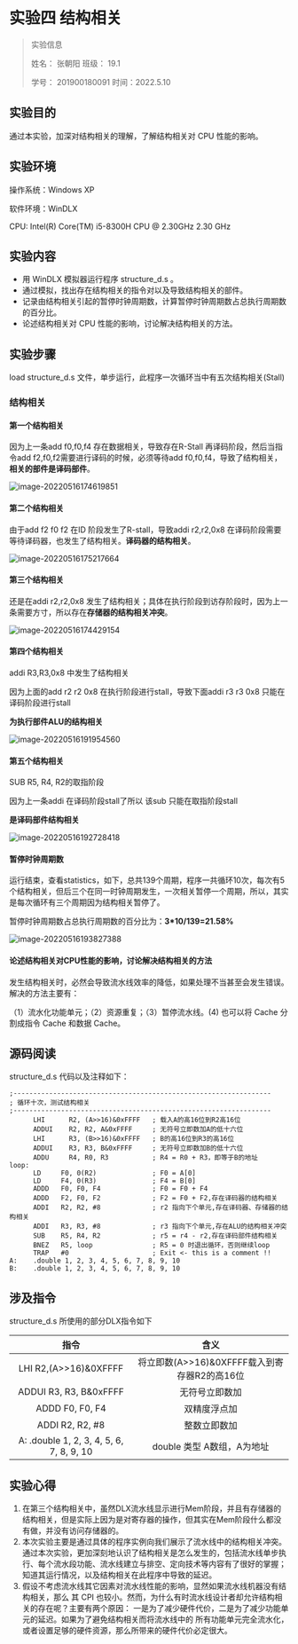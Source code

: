 # 实验四 结构相关

> 实验信息
>
> 姓名： 	张朝阳			班级： 19.1
>
> 学号：	201900180091      时间：2022.5.10
>

## 实验目的

通过本实验，加深对结构相关的理解，了解结构相关对 CPU 性能的影响。

## 实验环境

操作系统：Windows XP

软件环境：WinDLX

CPU: Intel(R) Core(TM) i5-8300H CPU @ 2.30GHz   2.30 GHz

## 实验内容

- 用 WinDLX 模拟器运行程序 structure_d.s 。 
- 通过模拟，找出存在结构相关的指令对以及导致结构相关的部件。 
- 记录由结构相关引起的暂停时钟周期数，计算暂停时钟周期数占总执行周期数的百分比。
- 论述结构相关对 CPU 性能的影响，讨论解决结构相关的方法。

## 实验步骤

load structure_d.s 文件，单步运行，此程序一次循环当中有五次结构相关(Stall)

### 结构相关

#### 第一个结构相关

因为上一条add f0,f0,f4 存在数据相关，导致存在R-Stall 再译码阶段，然后当指令add f2,f0,f2需要进行译码的时候，必须等待add f0,f0,f4，导致了结构相关，**相关的部件是译码部件**。

![image-20220516174619851](https://vvtorres.oss-cn-beijing.aliyuncs.com/image-20220516174619851.png)

#### 第二个结构相关

由于add f2 f0 f2 在ID 阶段发生了R-stall，导致addi r2,r2,0x8 在译码阶段需要等待译码器，也发生了结构相关。**译码器的结构相关**。

![image-20220516175217664](https://vvtorres.oss-cn-beijing.aliyuncs.com/image-20220516175217664.png)

#### 第三个结构相关

还是在addi r2,r2,0x8 发生了结构相关；具体在执行阶段到访存阶段时，因为上一条需要方寸，所以存在**存储器的结构相关冲突**。

![image-20220516174429154](https://vvtorres.oss-cn-beijing.aliyuncs.com/image-20220516174429154.png)

#### 第四个结构相关

addi R3,R3,0x8 中发生了结构相关

因为上面的add r2 r2 0x8 在执行阶段进行stall，导致下面addi r3 r3 0x8 只能在译码阶段进行stall

**为执行部件ALU的结构相关**

![image-20220516191954560](https://vvtorres.oss-cn-beijing.aliyuncs.com/image-20220516191954560.png)

#### 第五个结构相关

SUB R5, R4, R2的取指阶段

因为上一条addi 在译码阶段stall了所以 该sub 只能在取指阶段stall

**是译码部件结构相关**

![image-20220516192728418](https://vvtorres.oss-cn-beijing.aliyuncs.com/image-20220516192728418.png)



#### 暂停时钟周期数

运行结束，查看statistics，如下，总共139个周期，程序一共循环10次，每次有5个结构相关，但后三个在同一时钟周期发生，一次相关暂停一个周期，所以，其实是每次循环有三个周期因为结构相关暂停了。

暂停时钟周期数占总执行周期数的百分比为：**3*10/139=21.58%**

![image-20220516193827388](https://vvtorres.oss-cn-beijing.aliyuncs.com/image-20220516193827388.png)



#### 论述结构相关对CPU性能的影响，讨论解决结构相关的方法

发生结构相关时，必然会导致流水线效率的降低，如果处理不当甚至会发生错误。解决的方法主要有：

（1）流水化功能单元；（2）资源重复；（3）暂停流水线。(4) 也可以将 Cache 分割成指令 Cache 和数据 Cache。

## 源码阅读

 structure_d.s 代码以及注释如下：

```assembly
;-----------------------------------------------------------------
; 循环十次，测试结构相关
;-----------------------------------------------------------------
      LHI      R2, (A>>16)&0xFFFF   ; 载入A的高16位到R2高16位
      ADDUI    R2, R2, A&0xFFFF     ; 无符号立即数加A的低十六位
      LHI      R3, (B>>16)&0xFFFF   ; B的高16位到R3的高16位
      ADDUI    R3, R3, B&0xFFFF     ; 无符号立即数加B的低十六位
      ADDU     R4, R0, R3           ; R4 = R0 + R3，即等于B的地址
loop:  
      LD     F0, 0(R2)              ; F0 = A[0]
      LD     F4, 0(R3)              ; F4 = B[0]
      ADDD   F0, F0, F4             ; F0 = F0 + F4
      ADDD   F2, F0, F2             ; F2 = F0 + F2,存在译码器的结构相关
      ADDI   R2, R2, #8             ; r2 指向下个单元,存在译码器、存储器的结构相关
      ADDI   R3, R3, #8             ; r3 指向下个单元,存在ALU的结构相关冲突
      SUB    R5, R4, R2             ; r5 = r4 - r2,存在译码部件结构相关
      BNEZ   R5, loop               ; R5 = 0 时退出循环，否则继续loop
      TRAP   #0                     ; Exit <- this is a comment !! 
A:    .double 1, 2, 3, 4, 5, 6, 7, 8, 9, 10  
B:    .double 1, 2, 3, 4, 5, 6, 7, 8, 9, 10  

```



## 涉及指令

 structure_d.s 所使用的部分DLX指令如下

|                   指令                   |                     含义                     |
| :--------------------------------------: | :------------------------------------------: |
|          LHI R2,(A>>16)&0XFFFF           | 将立即数(A>>16)&0XFFFF载入到寄存器R2的高16位 |
|          ADDUI R3, R3, B&0xFFFF          |                无符号立即数加                |
|             ADDD F0, F0, F4              |                 双精度浮点加                 |
|             ADDI R2, R2, #8              |                 整数立即数加                 |
| A: .double 1, 2, 3, 4, 5, 6, 7, 8, 9, 10 |          double 类型 A数组，A为地址          |

## 实验心得

1. 在第三个结构相关中，虽然DLX流水线显示进行Mem阶段，并且有存储器的结构相关，但是实际上因为是对寄存器的操作，但其实在Mem阶段什么都没有做，并没有访问存储器的。
1. 本次实验主要是通过具体的程序实例向我们展示了流水线中的结构相关冲突。通过本次实验，更加深刻地认识了结构相关是怎么发生的，包括流水线单步执行、每个流水段功能、流水线建立与排空、定向技术等内容有了很好的掌握；知道其运行情况，以及结构相关在此程序中导致的延迟。
1. 假设不考虑流水线其它因素对流水线性能的影响，显然如果流水线机器没有结构相关，那么 其 CPI 也较小。然而，为什么有时流水线设计者却允许结构相关的存在呢？主要有两个原因： 一是为了减少硬件代价，二是为了减少功能单元的延迟。如果为了避免结构相关而将流水线中的 所有功能单元完全流水化，或者设置足够的硬件资源，那么所带来的硬件代价必定很大。
